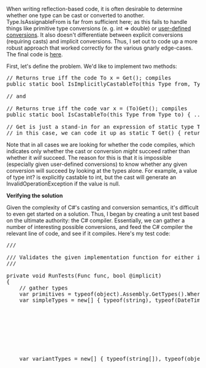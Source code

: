 When writing reflection-based code, it is often desirable to determine whether one type can be cast or converted to another. Type.IsAssignableFrom is far from sufficient here; as this fails to handle things like primitive type conversions (e. g. int => double) or <a href="http://msdn.microsoft.com/en-us/library/aa288476(v=vs.71).aspx">user-defined conversions</a>. It also doesn't differentiate between explicit conversions (requiring casts) and implicit conversions. Thus, I set out to code up a more robust approach that worked correctly for the various gnarly edge-cases. The final code is <a href="https://gist.github.com/madelson/cbb9786d227c511619ae">here</a>.

First, let's define the problem. We'd like to implement two methods:

<pre>
// Returns true iff the code To x = Get<From>(); compiles
public static bool IsImplicitlyCastableTo(this Type from, Type to) { ... }

// and

// Returns true iff the code var x = (To)Get<From>(); compiles
public static bool IsCastableTo(this Type from Type to) { ... }

// Get<T> is just a stand-in for an expression of static type T
// in this case, we can code it up as static T Get<T>() { return default(T); }
</pre>

Note that in all cases we are looking for whether the code compiles, which indicates only whether the cast or conversion <i>might</i> succeed rather than whether it <i>will</i> succeed. The reason for this is that it is impossible (especially given user-defined conversions) to know whether any given conversion will succeed by looking at the types alone. For example, a value of type int? is explicitly castable to int, but the cast will generate an InvalidOperationException if the value is null.

<strong>Verifying the solution</strong>

Given the complexity of C#'s casting and conversion semantics, it's difficult to even get started on a solution. Thus, I began by creating a unit test based on the ultimate authority: the C# compiler. Essentially, we can gather a number of interesting possible conversions, and feed the C# compiler the relevant line of code, and see if it compiles. Here's my test code:

<pre>
/// <summary>
/// Validates the given implementation function for either implicit or explicit conversion
/// </summary>
private void RunTests(Func<Type, Type, bool> func, bool @implicit)
{
	// gather types
	var primitives = typeof(object).Assembly.GetTypes().Where(t => t.IsPrimitive).ToArray();
	var simpleTypes = new[] { typeof(string), typeof(DateTime), typeof(decimal), typeof(object), typeof(DateTimeOffset), typeof(TimeSpan), typeof(StringSplitOptions), typeof(DateTimeKind) };
	var variantTypes = new[] { typeof(string[]), typeof(object[]), typeof(IEnumerable<string>), typeof(IEnumerable<object>), typeof(Func<string>), typeof(Func<object>), typeof(Action<string>), typeof(Action<object>) };
	var conversionOperators = new[] { typeof(Operators), typeof(Operators2), typeof(DerivedOperators), typeof(OperatorsStruct) };
	var typesToConsider = primitives.Concat(simpleTypes).Concat(variantTypes).Concat(conversionOperators).ToArray();
	var allTypesToConsider = typesToConsider.Concat(typesToConsider.Where(t => t.IsValueType).Select(t => typeof(Nullable<>).MakeGenericType(t)));

	// generate test cases
	var cases = this.GenerateTestCases(allTypesToConsider, @implicit);

	// collect errors
	var mistakes = new List<string>();
	foreach (var @case in cases)
	{
		var result = func(@case.Item1, @case.Item2);
		if (result != (@case.Item3 == null))
		{
		   // func(@case.Item1, @case.Item2); // break here for easy debugging
			mistakes.Add(string.Format("{0} => {1}: got {2} for {3} cast", @case.Item1, @case.Item2, result, @implicit ? "implicit" : "explicit"));
		}
	}
	Assert.IsTrue(mistakes.Count == 0, string.Join(Environment.NewLine, new[] { mistakes.Count + " errors" }.Concat(mistakes)));
}

private List<Tuple<Type, Type, CompilerError>> GenerateTestCases(IEnumerable<Type> types, bool @implicit)
{
	// gather all pairs
	var typeCrossProduct = types.SelectMany(t => types, (from, to) => new { from, to })
		.Select((t, index) => new { t.from, t.to, index })
		.ToArray();

	// create the code to pass to the compiler
	var code = string.Join(
		Environment.NewLine,
		new[] { "namespace A { public class B { static T Get<T>() { return default(T); } public void C() {" }
		.Concat(typeCrossProduct.Select(t => string.Format("{0} var{1} = {2}default({3});", GetName(t.to), t.index, @implicit ? string.Empty : "(" + GetName(t.to) + ")", GetName(t.from))))
			.Concat(new[] { "}}}" })
	);                

	// compile the code
	var provider = new CSharpCodeProvider();
	var compilerParams = new CompilerParameters();
	compilerParams.ReferencedAssemblies.Add(this.GetType().Assembly.Location); // reference the current assembly!
	compilerParams.GenerateExecutable = false;
	compilerParams.GenerateInMemory = true;
	var compilationResult = provider.CompileAssemblyFromSource(compilerParams, code);

	// determine the outcome of each conversion by matching compiler errors with conversions by line #
	var cases = typeCrossProduct.GroupJoin(
			compilationResult.Errors.Cast<CompilerError>(),
			t => t.index,
			e => e.Line - 2,
			(t, e) => Tuple.Create(t.from, t.to, e.FirstOrDefault())
		)
		.ToList();

	// add a special case
	// this can't be verified by the normal means, since it's a private class
	cases.Add(Tuple.Create(typeof(PrivateOperators), typeof(int), default(CompilerError)));

	return cases;
}

/// <summary>
/// Gets a C# name for the given type
/// </summary>
private static string GetName(Type type)
{
	if (!type.IsGenericType)
	{
		return type.ToString();
	}

	return string.Format("{0}.{1}<{2}>", type.Namespace, type.Name.Substring(0, type.Name.IndexOf('`')), string.Join(", ", type.GetGenericArguments().Select(GetName)));
}
</pre>

The various Operators types contain a variety of implicit and explict conversion operators (for the full code, see the <a href="https://gist.github.com/madelson/cbb9786d227c511619ae">gist</a>). This gives us over 3000 tests covering a variety of interesting cases. At this point, you may be wondering: why not just use the C# complier as our implementation? While this may be possible with the release of <a href="http://roslyn.codeplex.com/">Roslyn</a>, we can't do it with CSharpCodeProvider because the generated code would need to be able to legally reference the types in question. That would rule out that approach for any non-public types. Furthermore, the cost of spinning up the compiler process is quite expensive, so we'd likely run into performance issues. With that settled, we're ready to start coding.

<strong>IsImplicitlyCastableTo</strong>

We'll start with implicit casts first, since this turns out to be far simpler and will be used in our IsCastableTo implementation. Rather than try to implement the rules of implicit casting directly, we can leverage C#'s dynamic feature to do much of the logic for us. For example, the following code will fail to resolve an overload for Add() because no implicit conversion exists between string and int:

<pre>
dynamic list = new List<string>();
list.Add(default(int));
</pre>

Here's the code:

<pre>
public static bool IsImplicitlyCastableTo(this Type from, Type to)
{
	// from http://www.codeducky.org/10-utilities-c-developers-should-know-part-one/ 
	Throw.IfNull(from, "from");
	Throw.IfNull(to, "to");

	// not strictly necessary, but speeds things up
	if (to.IsAssignableFrom(from))
	{
		return true;
	}

	try
	{
		// overload of GetMethod() from http://www.codeducky.org/10-utilities-c-developers-should-know-part-two/ 
		// that takes Expression<Action>
		ReflectionHelpers.GetMethod(() => AttemptImplicitCast<object, object>())
			.GetGenericMethodDefinition()
			.MakeGenericMethod(from, to)
			.Invoke(null, new object[0]);
		return true;
	}
	catch (TargetInvocationException ex)
	{
		return = !(
			ex.InnerException is RuntimeBinderException
			// if the code runs in an environment where this message is localized, we could attempt a known failure first and base the regex on it's message
			&& Regex.IsMatch(ex.InnerException.Message, @"^The best overloaded method match for 'System.Collections.Generic.List<.*>.Add(.*)' has some invalid arguments$")
		);
	}
}

private static void AttemptImplicitCast<TFrom, TTo>()
{
	// based on the IL produced by:
	// dynamic list = new List<TTo>();
	// list.Add(default(TFrom));
	// We can't use the above code because it will mimic a cast in a generic method
    // which doesn't have the same semantics as a cast in a non-generic method

	var list = new List<TTo>(capacity: 1);
	var binder = Microsoft.CSharp.RuntimeBinder.Binder.InvokeMember(
		flags: CSharpBinderFlags.ResultDiscarded, 
		name: "Add", 
		typeArguments: null, 
		context: typeof(TypeHelpers), // the current type
		argumentInfo: new[] 
		{ 
			CSharpArgumentInfo.Create(flags: CSharpArgumentInfoFlags.None, name: null), 
			CSharpArgumentInfo.Create(
				flags: typeof(TFrom).IsPrimitive || !typeof(TFrom).IsValueType || typeof(TFrom) == typeof(decimal)
					? CSharpArgumentInfoFlags.UseCompileTimeType | CSharpArgumentInfoFlags.Constant
					: CSharpArgumentInfoFlags.UseCompileTimeType, 
				name: null
			),
		}
	);
	var callSite = CallSite<Action<CallSite, object, TFrom>>.Create(binder);
	callSite.Target.Invoke(callSite, list, default(TFrom));
}
</pre>

This code is ugly; it uses exceptions for control flow, manually constructs dynamic call sites, and relies on specific exception messages. However, it passes all of the unit tests, so it is (at least mostly) correct, which is more than I can say for the majority of implementations I found on StackOverflow and elsewhere. Performance is a potential concern, but for most use cases we can fix this simply by adding a caching layer above this one (the <a href="https://gist.github.com/madelson/cbb9786d227c511619ae">gist</a> includes this feature). Even so, the implementation as-is can run all 3000+ unit tests in ~2 seconds on my machine, so it's not too bad.

<strong>IsCastableTo</strong>

For explicit casts, dynamic provides only a partial solution. While dynamic code like "var x = (TTo)(dynamic)default(TFrom);" works well when casting from value types, it breaks down when dealing with nulls. Fundamentally, dynamic operations work on an object's runtime type. When dealing only with implicit conversions, we were able to bypass this by hooking into overload resolution, a process that considers compile-time types, but this is not possible (so far as I can tell) when dealing with casts. Thus, we have to write out the casting rules manually for reference types which ends up being quite complex. Here's the code:

<pre>
public static bool IsCastableTo(this Type from, Type to)
{
	// from http://www.codeducky.org/10-utilities-c-developers-should-know-part-one/ 
	Throw.IfNull(from, "from");
	Throw.IfNull(to, "to");

	// explicit conversion always works if to : from OR if 
	// there's an implicit conversion
	if (from.IsAssignableFrom(to) || from.IsImplicitlyCastableTo(to))
	{
		return true;
	}

	// for nullable types, we can simply strip off the nullability and evaluate the underyling types
	var underlyingFrom = Nullable.GetUnderlyingType(from);
	var underlyingTo = Nullable.GetUnderlyingType(to);
	if (underlyingFrom != null || underlyingTo != null)
	{
		return (underlyingFrom ?? from).IsCastableTo(underlyingTo ?? to);
	}

	if (from.IsValueType)
	{
		try
		{
			ReflectionHelpers.GetMethod(() => AttemptExplicitCast<object, object>())
				.GetGenericMethodDefinition()
				.MakeGenericMethod(from, to)
				.Invoke(null, new object[0]);
			return true;
		}
		catch (TargetInvocationException ex)
		{
			return !(
				ex.InnerException is RuntimeBinderException
				// if the code runs in an environment where this message is localized, we could attempt a known failure first and base the regex on it's message
				&& Regex.IsMatch(ex.InnerException.Message, @"^Cannot convert type '.*' to '.*'$")
			);
		}
	}
	else
	{
		// if the from type is null, the dynamic logic above won't be of any help because 
		// either both types are nullable and thus a runtime cast of null => null will 
		// succeed OR we get a runtime failure related to the inability to cast null to 
		// the desired type, which may or may not indicate an actual issue. thus, we do 
		// the work manually
		return from.IsNonValueTypeExplicitlyCastableTo(to);
	}
}

private static bool IsNonValueTypeExplicitlyCastableTo(this Type from, Type to)
{
	if ((to.IsInterface && !from.IsSealed)
		|| (from.IsInterface && !to.IsSealed))
	{
		// any non-sealed type can be cast to any interface since the runtime type MIGHT implement
		// that interface. The reverse is also true; we can cast to any non-sealed type from any interface
		// since the runtime type that implements the interface might be a derived type of to.
		return true;
	}

	// arrays are complex because of array covariance 
	// (see http://msmvps.com/blogs/jon_skeet/archive/2013/06/22/array-covariance-not-just-ugly-but-slow-too.aspx).
	// Thus, we have to allow for things like var x = (IEnumerable<string>)new object[0];
	// and var x = (object[])default(IEnumerable<string>);
	var arrayType = from.IsArray && !from.GetElementType().IsValueType ? from
		: to.IsArray && !to.GetElementType().IsValueType ? to
		: null;
	if (arrayType != null)
	{
		var genericInterfaceType = from.IsInterface && from.IsGenericType ? from
			: to.IsInterface && to.IsGenericType ? to
			: null;
		if (genericInterfaceType != null)
		{
			return arrayType.GetInterfaces()
				.Any(i => i.IsGenericType
					&& i.GetGenericTypeDefinition() == genericInterfaceType.GetGenericTypeDefinition()
					&& i.GetGenericArguments().Zip(to.GetGenericArguments(), (ia, ta) => ta.IsAssignableFrom(ia) || ia.IsAssignableFrom(ta)).All(b => b));
		}
	}

	// look for conversion operators. Even though we already checked for implicit conversions, we have to look
	// for operators of both types because, for example, if a class defines an implicit conversion to int then it can be explicitly
	// cast to uint
	const BindingFlags conversionFlags = BindingFlags.Public | BindingFlags.Static | BindingFlags.FlattenHierarchy;
	var conversionMethods = from.GetMethods(conversionFlags)
		.Concat(to.GetMethods(conversionFlags))
		.Where(m => (m.Name == "op_Explicit" || m.Name == "op_Implicit")
			&& m.Attributes.HasFlag(MethodAttributes.SpecialName)
			&& m.GetParameters().Length == 1 
			&& (
				// the from argument of the conversion function can be an indirect match to from in
				// either direction. For example, if we have A : B and Foo defines a conversion from B => Foo,
				// then C# allows A to be cast to Foo
				m.GetParameters()[0].ParameterType.IsAssignableFrom(from)
				|| from.IsAssignableFrom(m.GetParameters()[0].ParameterType)
			)
		);

	if (to.IsPrimitive && typeof(IConvertible).IsAssignableFrom(to))
	{
		// as mentioned above, primitive convertible types (i. e. not IntPtr) get special 
		// treatment in the sense that if you can convert from Foo => int, you can convert
		// from Foo => double as well
		return conversionMethods.Any(m => m.ReturnType.IsCastableTo(to));
	}

	return conversionMethods.Any(m => m.ReturnType == to);
}

private static void AttemptExplicitCast<TFrom, TTo>()
{
	// based on the IL generated from
	// var x = (TTo)(dynamic)default(TFrom);

	var binder = Microsoft.CSharp.RuntimeBinder.Binder.Convert(CSharpBinderFlags.ConvertExplicit, typeof(TTo), typeof(TypeHelpers));
	var callSite = CallSite<Func<CallSite, TFrom, TTo>>.Create(binder);
	callSite.Target(callSite, default(TFrom));
}
</pre>

As with ImplicitlyCastableTo, we can boost performance by adding a caching layer to re-use commonly requested results.

<strong>Conclusion</strong>
We now have (hopefully) correct code for determining both implicit and explicit casts at runtime. While the code itself is ugly, the APIs are straight-forward and easy to use. And, since we have a massive test suite, it should be easy to verify or debunk alternate implementations. If you have an additional test case which breaks the above code or a cleaner/faster implementation that passes the full suite, don't hesitate to post in in the comments!